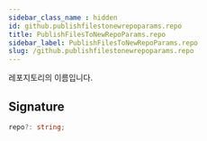 ```yaml
---
sidebar_class_name : hidden
id: github.publishfilestonewrepoparams.repo
title: PublishFilesToNewRepoParams.repo
sidebar_label: PublishFilesToNewRepoParams.repo
slug: /github.publishfilestonewrepoparams.repo
---
```






레포지토리의 이름입니다.

## Signature

```typescript
repo?: string;
```

